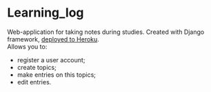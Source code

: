 # Learning_log
 Web-application for taking notes during studies. Created with Django framework, [deployed to Heroku](https://study-journal31.herokuapp.com/).<br>
 Allows you to:
- register a user account;
- create topics;
- make entries on this topics;
- edit entries.
